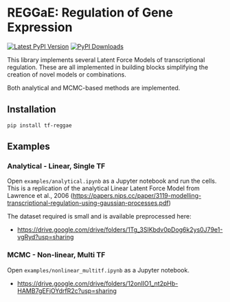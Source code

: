 # REGGaE: Regulation of Gene Expression

[![Latest PyPI Version][pb]][pypi] [![PyPI Downloads][db]][pypi]

[pb]: https://img.shields.io/pypi/v/tf-reggae.svg
[pypi]: https://pypi.org/project/tf-reggae/

[db]: https://img.shields.io/pypi/dm/tf-reggae?label=pypi%20downloads

This library implements several Latent Force Models of transcriptional regulation. These are all implemented in building blocks simplifying the creation of novel models or combinations.

Both analytical and MCMC-based methods are implemented.

## Installation

`pip install tf-reggae`


## Examples

### Analytical - Linear, Single TF

Open `examples/analytical.ipynb` as a Jupyter notebook and run the cells. This is a replication of the analytical Linear Latent Force Model from Lawrence et al., 2006 (https://papers.nips.cc/paper/3119-modelling-transcriptional-regulation-using-gaussian-processes.pdf)

The dataset required is small and is available preprocessed here:
- https://drive.google.com/drive/folders/1Tg_3SlKbdv0pDog6k2ys0J79e1-vgRyd?usp=sharing

### MCMC - Non-linear, Multi TF

Open `examples/nonlinear_multitf.ipynb` as a Jupyter notebook.

- https://drive.google.com/drive/folders/12onIIO1_nt2pHb-HAMB7gEFjOYdrfR2c?usp=sharing